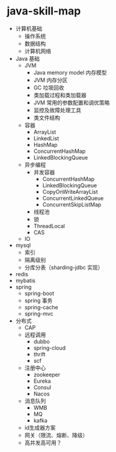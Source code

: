 # java-skill-map
* 计算机基础
    * 操作系统
    * 数据结构
    * 计算机网络
* Java 基础
    * JVM
        * Java memory model 内存模型
        * JVM 内存分区
        * GC 垃圾回收
        * 类加载过程和类加载器
        * JVM 常用的参数配置和调优策略
        * 监控及故障处理工具
        * 类文件结构
    * 容器
        * ArrayList
        * LinkedList
        * HashMap
        * ConcurrentHashMap
        * LinkedBlockingQueue
    * 异步编程
        * 并发容器
            * ConcurrentHashMap
            * LinkedBlockingQueue
            * CopyOnWriteArrayList
            * ConcurrentLinkedQueue
            * ConcurrentSkipListMap
        * 线程池
        * 锁
        * ThreadLocal
        * CAS
    * IO
* mysql
    * 索引
    * 隔离级别
    * 分库分表（sharding-jdbc 实现）
* redis
* mybatis
* spring
    * spring-boot
    * spring 事务
    * spring-cache
    * spring-mvc
* 分布式
    * CAP
    * 远程调用
        * dubbo
        * spring-cloud
        * thrift
        * scf
    * 注册中心
        * zookeeper
        * Eureka
        * Consul
        * Nacos
    * 消息队列
        * WMB
        * MQ
        * kafka
    * id生成器方案
    * 网关（限流、熔断、降级）
    * 高并发高可用？

       

      
      




